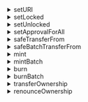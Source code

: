 


  
<details>
  
<summary>setURI</summary>
  
**Implicit args**

```rust
syscall_ptr(felt*)
pedersen_ptr(HashBuiltin*)
bitwise_ptr(BitwiseBuiltin*)
range_check_ptr
```  
**Explicit args**

```rust

```  
**Returns**

```rust

```  
</details>
  
<details>
  
<summary>setLocked</summary>
  
**Implicit args**

```rust
syscall_ptr(felt*)
pedersen_ptr(HashBuiltin*)
range_check_ptr
```  
**Explicit args**

```rust
id(Uint256)
```  
**Returns**

```rust

```  
</details>
  
<details>
  
<summary>setUnlocked</summary>
  
**Implicit args**

```rust
syscall_ptr(felt*)
pedersen_ptr(HashBuiltin*)
range_check_ptr
```  
**Explicit args**

```rust
id(Uint256)
```  
**Returns**

```rust

```  
</details>
  
<details>
  
<summary>setApprovalForAll</summary>
  
**Implicit args**

```rust
syscall_ptr(felt*)
pedersen_ptr(HashBuiltin*)
range_check_ptr
```  
**Explicit args**

```rust
operator(felt)
approved(felt)
```  
**Returns**

```rust

```  
</details>
  
<details>
  
<summary>safeTransferFrom</summary>
  
**Implicit args**

```rust
syscall_ptr(felt*)
pedersen_ptr(HashBuiltin*)
range_check_ptr
```  
**Explicit args**

```rust

```  
**Returns**

```rust

```  
</details>
  
<details>
  
<summary>safeBatchTransferFrom</summary>
  
**Implicit args**

```rust
syscall_ptr(felt*)
pedersen_ptr(HashBuiltin*)
range_check_ptr
```  
**Explicit args**

```rust

```  
**Returns**

```rust

```  
</details>
  
<details>
  
<summary>mint</summary>
  
**Implicit args**

```rust
syscall_ptr(felt*)
pedersen_ptr(HashBuiltin*)
range_check_ptr
```  
**Explicit args**

```rust

```  
**Returns**

```rust

```  
</details>
  
<details>
  
<summary>mintBatch</summary>
  
**Implicit args**

```rust
syscall_ptr(felt*)
pedersen_ptr(HashBuiltin*)
range_check_ptr
```  
**Explicit args**

```rust

```  
**Returns**

```rust

```  
</details>
  
<details>
  
<summary>burn</summary>
  
**Implicit args**

```rust
syscall_ptr(felt*)
pedersen_ptr(HashBuiltin*)
range_check_ptr
```  
**Explicit args**

```rust
from_(felt)
id(Uint256)
amount(Uint256)
```  
**Returns**

```rust

```  
</details>
  
<details>
  
<summary>burnBatch</summary>
  
**Implicit args**

```rust
syscall_ptr(felt*)
pedersen_ptr(HashBuiltin*)
range_check_ptr
```  
**Explicit args**

```rust

```  
**Returns**

```rust

```  
</details>
  
<details>
  
<summary>transferOwnership</summary>
  
**Implicit args**

```rust
syscall_ptr(felt*)
pedersen_ptr(HashBuiltin*)
range_check_ptr
```  
**Explicit args**

```rust
newOwner(felt)
```  
**Returns**

```rust

```  
</details>
  
<details>
  
<summary>renounceOwnership</summary>
  
**Implicit args**

```rust
syscall_ptr(felt*)
pedersen_ptr(HashBuiltin*)
range_check_ptr
```  
**Explicit args**

```rust

```  
**Returns**

```rust

```  
</details>
